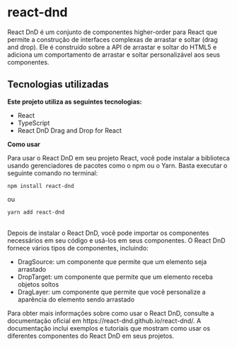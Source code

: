 # react-dnd

React DnD é um conjunto de componentes higher-order para React que permite a construção de interfaces complexas de arrastar e soltar (drag and drop). Ele é construído sobre a API de arrastar e soltar do HTML5 e adiciona um comportamento de arrastar e soltar personalizável aos seus componentes.

<h2>Tecnologias utilizadas</h2>

<strong>Este projeto utiliza as seguintes tecnologias:</strong>

<ul>
<li>React</li>
<li>TypeScript</li>
<li>React DnD Drag and Drop for React</li>
</ul>

<strong>Como usar</strong>
<p>
  Para usar o React DnD em seu projeto React, você pode instalar a biblioteca usando gerenciadores de pacotes como o npm ou o Yarn. Basta executar o seguinte comando no terminal:
</p>

<code>npm install react-dnd</code>
<p>ou</p>
<code>yarn add react-dnd</code><br><br>

<p>
  Depois de instalar o React DnD, você pode importar os componentes necessários em seu código e usá-los em seus componentes. O React DnD fornece vários tipos de componentes, incluindo:
</p>

<ul>
  <li>DragSource: um componente que permite que um elemento seja arrastado</li>
  <li>DropTarget: um componente que permite que um elemento receba objetos soltos</li>
  <li>DragLayer: um componente que permite que você personalize a aparência do elemento sendo arrastado</li>
</ul>

<p>
  Para obter mais informações sobre como usar o React DnD, consulte a documentação oficial em https://react-dnd.github.io/react-dnd/. A documentação inclui exemplos e tutoriais que mostram como usar os diferentes componentes do React DnD em seus projetos.
</p>
